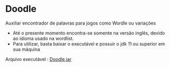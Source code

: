 # Doodle
Auxiliar encontrador de palavras para jogos como Wordle ou variações

- Até o presente momento encontra-se somente na versão inglês, devido ao idioma usado na wordlist.
- Para utilizar, basta baixar o executável e possuir o jdk 11 ou superior em sua máquina

Arquivo executável : <a href="https://github.com/Maracujacake/Doodle_/blob/e701b0be419f9f401941bff6d8563c45e72c883b/Doodle/Doodle.jar">Doodle.jar</a>
